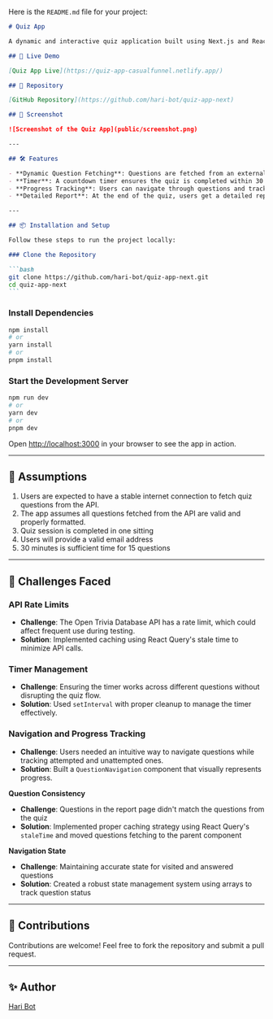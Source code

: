 Here is the `README.md` file for your project:

````markdown
# Quiz App

A dynamic and interactive quiz application built using Next.js and React Query, designed to provide an engaging user experience for answering trivia questions. The app fetches questions from the [Open Trivia Database](https://opentdb.com/) and includes features like timed quizzes, progress tracking, and detailed reports.

## 🚀 Live Demo

[Quiz App Live](https://quiz-app-casualfunnel.netlify.app/)

## 📂 Repository

[GitHub Repository](https://github.com/hari-bot/quiz-app-next)

## 📸 Screenshot

![Screenshot of the Quiz App](public/screenshot.png)

---

## 🛠️ Features

- **Dynamic Question Fetching**: Questions are fetched from an external API for fresh content every session.
- **Timer**: A countdown timer ensures the quiz is completed within 30 minutes.
- **Progress Tracking**: Users can navigate through questions and track their progress.
- **Detailed Report**: At the end of the quiz, users get a detailed report of their performance, including correct answers and explanations.

---

## 📦 Installation and Setup

Follow these steps to run the project locally:

### Clone the Repository

```bash
git clone https://github.com/hari-bot/quiz-app-next.git
cd quiz-app-next
```
````

### Install Dependencies

```bash
npm install
# or
yarn install
# or
pnpm install
```

### Start the Development Server

```bash
npm run dev
# or
yarn dev
# or
pnpm dev
```

Open [http://localhost:3000](http://localhost:3000) in your browser to see the app in action.

---

## 🤔 Assumptions

1. Users are expected to have a stable internet connection to fetch quiz questions from the API.
2. The app assumes all questions fetched from the API are valid and properly formatted.
3. Quiz session is completed in one sitting
4. Users will provide a valid email address
5. 30 minutes is sufficient time for 15 questions

---

## 🚧 Challenges Faced

### API Rate Limits

- **Challenge**: The Open Trivia Database API has a rate limit, which could affect frequent use during testing.
- **Solution**: Implemented caching using React Query's stale time to minimize API calls.

### Timer Management

- **Challenge**: Ensuring the timer works across different questions without disrupting the quiz flow.
- **Solution**: Used `setInterval` with proper cleanup to manage the timer effectively.

### Navigation and Progress Tracking

- **Challenge**: Users needed an intuitive way to navigate questions while tracking attempted and unattempted ones.
- **Solution**: Built a `QuestionNavigation` component that visually represents progress.

**Question Consistency**

- **Challenge**: Questions in the report page didn't match the questions from the quiz
- **Solution**: Implemented proper caching strategy using React Query's `staleTime` and moved questions fetching to the parent component

**Navigation State**

- **Challenge**: Maintaining accurate state for visited and answered questions
- **Solution**: Created a robust state management system using arrays to track question status

---

## 🙌 Contributions

Contributions are welcome! Feel free to fork the repository and submit a pull request.

---

## ✨ Author

[Hari Bot](https://github.com/hari-bot)

```

```

